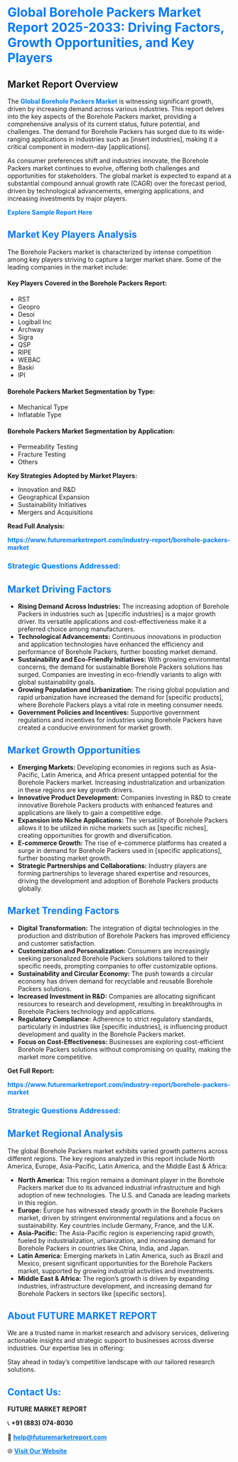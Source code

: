 <h1 style="color: #007BFF;">Global Borehole Packers Market Report 2025-2033: Driving Factors, Growth Opportunities, and Key Players</h1>

<section id="overview">
<h2>Market Report Overview</h2>
<p>The <a href="https://www.futuremarketreport.com/industry-report/borehole-packers-market" style="color: #007BFF; text-decoration: none;"><strong>Global Borehole Packers Market</strong></a> is witnessing significant growth, driven by increasing demand across various industries. This report delves into the key aspects of the Borehole Packers market, providing a comprehensive analysis of its current status, future potential, and challenges. The demand for Borehole Packers has surged due to its wide-ranging applications in industries such as [insert industries], making it a critical component in modern-day [applications].</p>
<p>As consumer preferences shift and industries innovate, the Borehole Packers market continues to evolve, offering both challenges and opportunities for stakeholders. The global market is expected to expand at a substantial compound annual growth rate (CAGR) over the forecast period, driven by technological advancements, emerging applications, and increasing investments by major players.</p>
</section>

<section id="overview">
<p><a href="https://www.futuremarketreport.com/request-sample/reportId=29071" style="color: #007BFF; text-decoration: none;"><strong>Explore Sample Report Here</strong></a></p>
</section>

<section id="key-players">
<h2 style="color: #007BFF;">Market Key Players Analysis</h2>
<p>The Borehole Packers market is characterized by intense competition among key players striving to capture a larger market share. Some of the leading companies in the market include:</p>
<h4>Key Players Covered in the Borehole Packers Report:</h4>
<ul><li>RST</li><li>Geopro</li><li>Desoi</li><li>Logiball Inc</li><li>Archway</li><li>Sigra</li><li>QSP</li><li>RIPE</li><li>WEBAC</li><li>Baski</li><li>IPI</li></ul>
<h4>Borehole Packers Market Segmentation by Type:</h4>
<ul><li>Mechanical Type</li><li>Inflatable Type</li></ul>

<h4>Borehole Packers Market Segmentation by Application:</h4>
<ul><li>Permeability Testing</li><li>Fracture Testing</li><li>Others</li></ul>
<p><strong>Key Strategies Adopted by Market Players:</strong></p>
<ul>
<li>Innovation and R&D</li>
<li>Geographical Expansion</li>
<li>Sustainability Initiatives</li>
<li>Mergers and Acquisitions</li>
</ul>
</section>

<section>
<p><strong>Read Full Analysis: </strong></p><a href="https://www.futuremarketreport.com/industry-report/borehole-packers-market" style="color: #007BFF; text-decoration: none;"><strong>https://www.futuremarketreport.com/industry-report/borehole-packers-market</strong></a>
<h3 style="color: #007BFF;">Strategic Questions Addressed:</h3>
</section>

<section id="driving-factors">
<h2 style="color: #007BFF;">Market Driving Factors</h2>
<ul>
<li><strong>Rising Demand Across Industries:</strong> The increasing adoption of Borehole Packers in industries such as [specific industries] is a major growth driver. Its versatile applications and cost-effectiveness make it a preferred choice among manufacturers.</li>
<li><strong>Technological Advancements:</strong> Continuous innovations in production and application technologies have enhanced the efficiency and performance of Borehole Packers, further boosting market demand.</li>
<li><strong>Sustainability and Eco-Friendly Initiatives:</strong> With growing environmental concerns, the demand for sustainable Borehole Packers solutions has surged. Companies are investing in eco-friendly variants to align with global sustainability goals.</li>
<li><strong>Growing Population and Urbanization:</strong> The rising global population and rapid urbanization have increased the demand for [specific products], where Borehole Packers plays a vital role in meeting consumer needs.</li>
<li><strong>Government Policies and Incentives:</strong> Supportive government regulations and incentives for industries using Borehole Packers have created a conducive environment for market growth.</li>
</ul>
</section>

<section id="growth-opportunities">
<h2 style="color: #007BFF;">Market Growth Opportunities</h2>
<ul>
<li><strong>Emerging Markets:</strong> Developing economies in regions such as Asia-Pacific, Latin America, and Africa present untapped potential for the Borehole Packers market. Increasing industrialization and urbanization in these regions are key growth drivers.</li>
<li><strong>Innovative Product Development:</strong> Companies investing in R&D to create innovative Borehole Packers products with enhanced features and applications are likely to gain a competitive edge.</li>
<li><strong>Expansion into Niche Applications:</strong> The versatility of Borehole Packers allows it to be utilized in niche markets such as [specific niches], creating opportunities for growth and diversification.</li>
<li><strong>E-commerce Growth:</strong> The rise of e-commerce platforms has created a surge in demand for Borehole Packers used in [specific applications], further boosting market growth.</li>
<li><strong>Strategic Partnerships and Collaborations:</strong> Industry players are forming partnerships to leverage shared expertise and resources, driving the development and adoption of Borehole Packers products globally.</li>
</ul>
</section>

<section id="trending-factors">
<h2 style="color: #007BFF;">Market Trending Factors</h2>
<ul>
<li><strong>Digital Transformation:</strong> The integration of digital technologies in the production and distribution of Borehole Packers has improved efficiency and customer satisfaction.</li>
<li><strong>Customization and Personalization:</strong> Consumers are increasingly seeking personalized Borehole Packers solutions tailored to their specific needs, prompting companies to offer customizable options.</li>
<li><strong>Sustainability and Circular Economy:</strong> The push towards a circular economy has driven demand for recyclable and reusable Borehole Packers solutions.</li>
<li><strong>Increased Investment in R&D:</strong> Companies are allocating significant resources to research and development, resulting in breakthroughs in Borehole Packers technology and applications.</li>
<li><strong>Regulatory Compliance:</strong> Adherence to strict regulatory standards, particularly in industries like [specific industries], is influencing product development and quality in the Borehole Packers market.</li>
<li><strong>Focus on Cost-Effectiveness:</strong> Businesses are exploring cost-efficient Borehole Packers solutions without compromising on quality, making the market more competitive.</li>
</ul>
</section>

<section>
<p><strong>Get Full Report: </strong></p><a href="https://www.futuremarketreport.com/industry-report/borehole-packers-market" style="color: #007BFF; text-decoration: none;"><strong>https://www.futuremarketreport.com/industry-report/borehole-packers-market</strong></a>
<h3 style="color: #007BFF;">Strategic Questions Addressed:</h3>
</section>


<section id="regional-analysis">
<h2 style="color: #007BFF;">Market Regional Analysis</h2>
<p>The global Borehole Packers market exhibits varied growth patterns across different regions. The key regions analyzed in this report include North America, Europe, Asia-Pacific, Latin America, and the Middle East & Africa:</p>
<ul>
<li><strong>North America:</strong> This region remains a dominant player in the Borehole Packers market due to its advanced industrial infrastructure and high adoption of new technologies. The U.S. and Canada are leading markets in this region.</li>
<li><strong>Europe:</strong> Europe has witnessed steady growth in the Borehole Packers market, driven by stringent environmental regulations and a focus on sustainability. Key countries include Germany, France, and the U.K.</li>
<li><strong>Asia-Pacific:</strong> The Asia-Pacific region is experiencing rapid growth, fueled by industrialization, urbanization, and increasing demand for Borehole Packers in countries like China, India, and Japan.</li>
<li><strong>Latin America:</strong> Emerging markets in Latin America, such as Brazil and Mexico, present significant opportunities for the Borehole Packers market, supported by growing industrial activities and investments.</li>
<li><strong>Middle East & Africa:</strong> The region’s growth is driven by expanding industries, infrastructure development, and increasing demand for Borehole Packers in sectors like [specific sectors].</li>
</ul>
</section>

<footer>
<h2 style="color: #007BFF;">About FUTURE MARKET REPORT</h2>
<p>We are a trusted name in market research and advisory services, delivering actionable insights and strategic support to businesses across diverse industries. Our expertise lies in offering:</p>

<p>Stay ahead in today’s competitive landscape with our tailored research solutions.</p>

<h2 style="color: #007BFF;">Contact Us:</h2>
<p><strong>FUTURE MARKET REPORT</strong></p>
<p>📞 <strong>+91 (883) 074-8030</strong></p>
<p>📧 <strong><a href="mailto:help@futuremarketreport.com" style="color: #007BFF;">help@futuremarketreport.com</a></strong></p>
<p>🌐 <strong><a href="https://www.futuremarketreport.com/" style="color: #007BFF;">Visit Our Website</a></strong></p>
</footer>